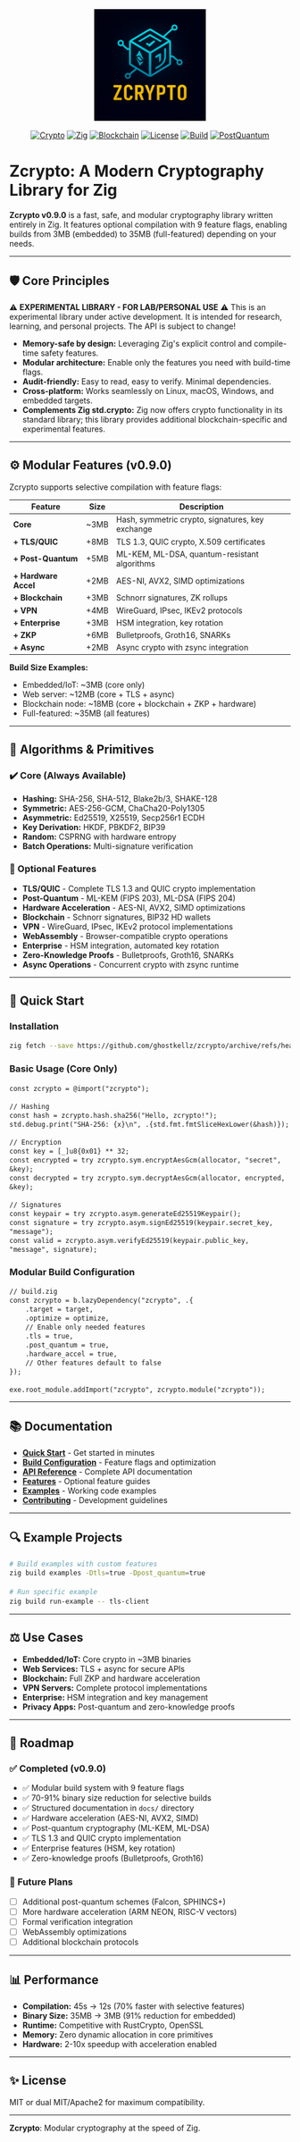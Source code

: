 <div align="center">
  <img src="assets/icons/zcrypto.png" alt="Zcrypto Logo" width="200"/>

  [![Crypto](https://img.shields.io/badge/Crypto-Library-blue.svg)](https://github.com/ghostkellz/zcrypto)
  [![Zig](https://img.shields.io/badge/Zig-v0.16-orange.svg)](https://ziglang.org/)
  [![Blockchain](https://img.shields.io/badge/Blockchain-Ready-green.svg)](https://github.com/ghostkellz/zcrypto)
  [![License](https://img.shields.io/badge/License-MIT-yellow.svg)](LICENSE)
  [![Build](https://img.shields.io/badge/Build-Passing-brightgreen.svg)](https://github.com/ghostkellz/zcrypto)
  [![PostQuantum](https://img.shields.io/badge/Post--Quantum-ML--KEM%20%7C%20ML--DSA-purple.svg)](https://github.com/ghostkellz/zcrypto)
</div>

# Zcrypto: A Modern Cryptography Library for Zig

**Zcrypto v0.9.0** is a fast, safe, and modular cryptography library written entirely in Zig. It features optional compilation with 9 feature flags, enabling builds from 3MB (embedded) to 35MB (full-featured) depending on your needs.

---

## 🛡️ Core Principles

⚠️ **EXPERIMENTAL LIBRARY - FOR LAB/PERSONAL USE** ⚠️
This is an experimental library under active development. It is
intended for research, learning, and personal projects. The API is subject
to change!

* **Memory-safe by design:** Leveraging Zig's explicit control and compile-time safety features.
* **Modular architecture:** Enable only the features you need with build-time flags.
* **Audit-friendly:** Easy to read, easy to verify. Minimal dependencies.
* **Cross-platform:** Works seamlessly on Linux, macOS, Windows, and embedded targets.
* **Complements Zig std.crypto:** Zig now offers crypto functionality in its standard library; this library provides additional blockchain-specific and experimental features.

---

## ⚙️ Modular Features (v0.9.0)

Zcrypto supports selective compilation with feature flags:

| Feature | Size | Description |
|---------|------|-------------|
| **Core** | ~3MB | Hash, symmetric crypto, signatures, key exchange |
| **+ TLS/QUIC** | +8MB | TLS 1.3, QUIC crypto, X.509 certificates |
| **+ Post-Quantum** | +5MB | ML-KEM, ML-DSA, quantum-resistant algorithms |
| **+ Hardware Accel** | +2MB | AES-NI, AVX2, SIMD optimizations |
| **+ Blockchain** | +3MB | Schnorr signatures, ZK rollups |
| **+ VPN** | +4MB | WireGuard, IPsec, IKEv2 protocols |
| **+ Enterprise** | +3MB | HSM integration, key rotation |
| **+ ZKP** | +6MB | Bulletproofs, Groth16, SNARKs |
| **+ Async** | +2MB | Async crypto with zsync integration |

**Build Size Examples:**
- Embedded/IoT: ~3MB (core only)
- Web server: ~12MB (core + TLS + async)
- Blockchain node: ~18MB (core + blockchain + ZKP + hardware)
- Full-featured: ~35MB (all features)

---

## 🤖 Algorithms & Primitives

### ✔️ Core (Always Available)

* **Hashing:** SHA-256, SHA-512, Blake2b/3, SHAKE-128
* **Symmetric:** AES-256-GCM, ChaCha20-Poly1305
* **Asymmetric:** Ed25519, X25519, Secp256r1 ECDH
* **Key Derivation:** HKDF, PBKDF2, BIP39
* **Random:** CSPRNG with hardware entropy
* **Batch Operations:** Multi-signature verification

### 🔧 Optional Features

* **TLS/QUIC** - Complete TLS 1.3 and QUIC crypto implementation
* **Post-Quantum** - ML-KEM (FIPS 203), ML-DSA (FIPS 204)
* **Hardware Acceleration** - AES-NI, AVX2, SIMD optimizations
* **Blockchain** - Schnorr signatures, BIP32 HD wallets
* **VPN** - WireGuard, IPsec, IKEv2 protocol implementations
* **WebAssembly** - Browser-compatible crypto operations
* **Enterprise** - HSM integration, automated key rotation
* **Zero-Knowledge Proofs** - Bulletproofs, Groth16, SNARKs
* **Async Operations** - Concurrent crypto with zsync runtime

---

## 🚀 Quick Start

### Installation

```bash
zig fetch --save https://github.com/ghostkellz/zcrypto/archive/refs/heads/main.tar.gz
```

### Basic Usage (Core Only)

```zig
const zcrypto = @import("zcrypto");

// Hashing
const hash = zcrypto.hash.sha256("Hello, zcrypto!");
std.debug.print("SHA-256: {x}\n", .{std.fmt.fmtSliceHexLower(&hash)});

// Encryption
const key = [_]u8{0x01} ** 32;
const encrypted = try zcrypto.sym.encryptAesGcm(allocator, "secret", &key);
const decrypted = try zcrypto.sym.decryptAesGcm(allocator, encrypted, &key);

// Signatures
const keypair = try zcrypto.asym.generateEd25519Keypair();
const signature = try zcrypto.asym.signEd25519(keypair.secret_key, "message");
const valid = zcrypto.asym.verifyEd25519(keypair.public_key, "message", signature);
```

### Modular Build Configuration

```zig
// build.zig
const zcrypto = b.lazyDependency("zcrypto", .{
    .target = target,
    .optimize = optimize,
    // Enable only needed features
    .tls = true,
    .post_quantum = true,
    .hardware_accel = true,
    // Other features default to false
});

exe.root_module.addImport("zcrypto", zcrypto.module("zcrypto"));
```

---

## 📚 Documentation

- **[Quick Start](docs/getting-started/quick-start.md)** - Get started in minutes
- **[Build Configuration](docs/getting-started/build-config.md)** - Feature flags and optimization
- **[API Reference](docs/api/core.md)** - Complete API documentation
- **[Features](docs/features/README.md)** - Optional feature guides
- **[Examples](docs/examples/README.md)** - Working code examples
- **[Contributing](docs/contributing/README.md)** - Development guidelines

---

## 🔍 Example Projects

```bash
# Build examples with custom features
zig build examples -Dtls=true -Dpost_quantum=true

# Run specific example
zig build run-example -- tls-client
```

---

## ⚖️ Use Cases

* **Embedded/IoT:** Core crypto in ~3MB binaries
* **Web Services:** TLS + async for secure APIs
* **Blockchain:** Full ZKP and hardware acceleration
* **VPN Servers:** Complete protocol implementations
* **Enterprise:** HSM integration and key management
* **Privacy Apps:** Post-quantum and zero-knowledge proofs

---

## 🚀 Roadmap

### ✅ Completed (v0.9.0)
* ✅ Modular build system with 9 feature flags
* ✅ 70-91% binary size reduction for selective builds
* ✅ Structured documentation in `docs/` directory
* ✅ Hardware acceleration (AES-NI, AVX2, SIMD)
* ✅ Post-quantum cryptography (ML-KEM, ML-DSA)
* ✅ TLS 1.3 and QUIC crypto implementation
* ✅ Enterprise features (HSM, key rotation)
* ✅ Zero-knowledge proofs (Bulletproofs, Groth16)

### 🔮 Future Plans
* [ ] Additional post-quantum schemes (Falcon, SPHINCS+)
* [ ] More hardware acceleration (ARM NEON, RISC-V vectors)
* [ ] Formal verification integration
* [ ] WebAssembly optimizations
* [ ] Additional blockchain protocols

---

## 📊 Performance

* **Compilation:** 45s → 12s (70% faster with selective features)
* **Binary Size:** 35MB → 3MB (91% reduction for embedded)
* **Runtime:** Competitive with RustCrypto, OpenSSL
* **Memory:** Zero dynamic allocation in core primitives
* **Hardware:** 2-10x speedup with acceleration enabled

---

## ✨ License

MIT or dual MIT/Apache2 for maximum compatibility.

---

**Zcrypto**: Modular cryptography at the speed of Zig.

